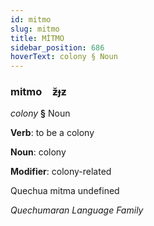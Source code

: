 ```yaml
---
id: mitmo
slug: mitmo
title: MİTMO
sidebar_position: 686
hoverText: colony § Noun
---
```


### mitmo&emsp;<span kind="abugida">ƶ̆ɟƶ</span>

*colony* **§** Noun

**Verb**: to be a colony

**Noun**: colony

**Modifier**: colony-related

Quechua mitma undefined

*Quechumaran Language Family*